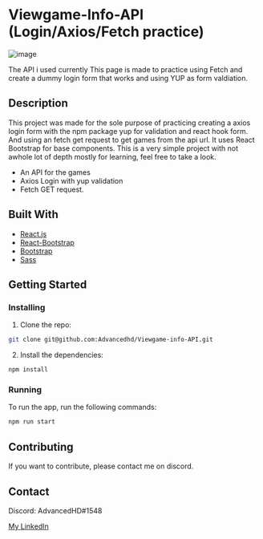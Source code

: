# Viewgame-Info-API (Login/Axios/Fetch practice)

![image](https://i.imgur.com/lgiqzI5.png)

The API i used currently
This page is made to practice using Fetch and create a dummy login form that works and using YUP as form valdiation.

## Description

This project was made for the sole purpose of practicing creating a axios login form with the npm package yup
for validation and react hook form. And using an fetch get request to get games from the api url. It uses React Bootstrap for base components.
This is a very simple project with not awhole lot of depth mostly for learning, feel free to take a look.

- An API for the games
- Axios Login with yup validation
- Fetch GET request.

## Built With

- [React.js](https://reactjs.org/)
- [React-Bootstrap](https://react-bootstrap.github.io/)
- [Bootstrap](https://getbootstrap.com)
- [Sass](https://sass-lang.com/)

## Getting Started

### Installing

1. Clone the repo:

```bash
git clone git@github.com:Advancedhd/Viewgame-info-API.git
```

2. Install the dependencies:

```
npm install
```

### Running

To run the app, run the following commands:

```bash
npm run start
```

## Contributing

If you want to contribute, please contact me on discord.

## Contact

Discord: AdvancedHD#1548

[My LinkedIn](https://www.linkedin.com/in/håkon-volden-019054b4/)
